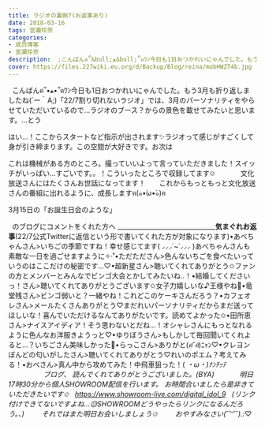 ```yaml
---
title: ラジオの裏側?(お返事あり)
date: 2018-03-16
tags: 宮瀬玲奈
categories: 
- 成员博客
- 宮瀬玲奈
description:  ;こんばんฅ՞&bull;ﻌ&bull;՞ฅﾜﾝ今日も1日おつかれいにゃんでした。もう3月も折り返しましたね(&acute;ー｀A;)「22/7割り切れないラジオ」では、3月のパーソナリティをやらせていただいているので...ラジ...
cover: https://files.227wiki.eu.org/d/Backup/Blog/reina/mobHWZT4b.jpg 
---
```



 
こんばんฅ՞•ﻌ•՞ฅﾜﾝ今日も1日おつかれいにゃんでした。もう3月も折り返しましたね(´ー｀A;)「22/7割り切れないラジオ」では、3月のパーソナリティをやらせていただいているので...ラジオのブース？からの景色を載せてみたいと思います。...とう

はい...！ここからスタートなど指示が出されます✨ラジオって感じがすごくして身が引き締まります。この空間が大好きです。お次は

これは機械がある方のところ。撮っていいよって言っていただきました！スイッチがいっぱい...すごいです。。！こういったところで収録してます✩
 
 
 
 
 
 
文化放送さんにはたくさんお世話になってます！
 
 
 
これからもっともっと文化放送さんの番組に出れるように、成長しますฅ(๑•̀ω•́๑)ฅ

3月15日の「お誕生日会のような」

 
のブログにコメントをくれた方へ
_______________________________________気まぐれお返事________(22/7公式Twitterに返信という形で書いてくれた方が対象になります)•あべちゃんさん>いちごの季節ですね！幸せ感じてます( ⸝⸝⸝˙~˙⸝⸝⸝ )あべちゃんさんも素敵な一日を過ごせますように✧‧˚•ただたださん>色んないちごを食べたいっていうのはここだけの秘密です...♡•超新星さん>聴いてくれてありがとう✩ファンの方とメンバーとみんなでビンゴ大会とかしてみたいね..！•結婚してくださいっ！さん>聴いてくれてありがとうございます✩女子力嬉しいな♪王様やね💓•竜堂残さん>ビンゴ弱いと？一緒やね！これどこのケーキさんだろう？•カフェオレさん>メールたくさんありがとう♡まだれいパーソナリティだからまだ送ってほしいな！喜んでいただけるなんてありがたいです。読めてよかった✩•田所恵さん>ナイスアイディア！そう思わないとだね...！オシャレさんにもっとなれるように色んなお洋服きようっと♡•ゆりぼうさん>もしかして毎回聞いてくれよると...？いちごさん美味しかった💓•らっこさん>ありがと(*ฅ́˘ฅ̀*)ﾆｬﾝ♡•クレヨンぼんどの匂いがしたさん>聴いてくれてありがとう♡れいのポエム？考えてみる！•おべさん>真ん中から攻めてみた！中飛車狙った！( *・ω・)ﾅﾝﾁｯﾃ
 
 
 
 
 
 
 
 
 
 
 
 
 
 
 
 
ブログ、
読んでくれてありがとうございました。(BYA)
 
 
 
 
 
 
明日17時30分から個人SHOWROOM配信を行います。
お時間合いましたら是非きていただきたいです✩
 
https://www.showroom-live.com/digital_idol_9
 
(リンク付けできてないですよね...😥SHOWROOMどうやったらリンクになるんだろう。、)
 
 
 
 
それではまた明日お会いしましょう✩
 
 
 
 
おやすみなさい(*˘︶˘*).:*♡
 
 
 



